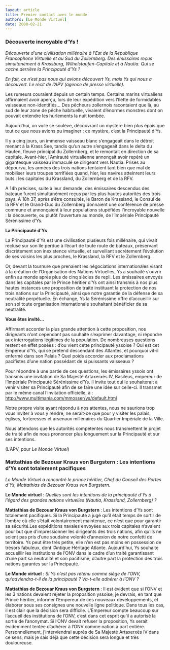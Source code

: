 ```yaml
---
layout: article
title: Premier contact avec le monde
authors: [Le Monde Virtuel]
date: 2000-02-21
---
```


### Découverte incroyable d’Ys !

_Découverte d’une civilisation millénaire à l’Est de la République Francophone Virtuelle et au Sud du Zollernberg. Des émissaires reçus simultanément à Krassburg, Wilhelstaufen-Capitale et à Nautia. Qui se cache derrière la Principauté d’Ys ?_

_En fait, ce n’est pas nous qui avions découvert Ys, mais Ys qui nous a découvert. Le récit de l’APV (agence de presse virtuelle)._

Les rumeurs couraient depuis un certain temps. Certains marins virtualiens affirmaient avoir aperçu, lors de leur expédition vers l’Ilette de formidables vaisseaux non-identifiés... Des pêcheurs zollernois racontaient que là, au sud de leur zone de pêche habituelle, vivaient d’énormes monstres dont on pouvait entendre les hurlements la nuit tombée.

Aujourd’hui, un voile se soulève, découvrant un mystère bien plus épais que tout ce que nous avions pu imaginer : ce mystère, c’est la Principauté d’Ys.

Il y a cinq jours, un immense vaisseau blanc s’engageait dans le détroit menant à la Krass See, tandis qu’un autre s’engageait dans le delta du Haufen, fleuve principal du Zollernberg, et le remontait en direction de sa capitale. Avant-hier, l’Amirauté virtualienne annonçait avoir repéré un gigantesque vaisseau immaculé se dirigeant vers Nautia. Prises au dépourvu, les armées des trois nations tentaient tant bien que mal de mobiliser leurs troupes terrifiées quand, hier, les navires atteinrent leurs buts : les capitales du Krassland, du Zollernberg et de la RFV.

A 14h précises, suite à leur demande, des émissaires descendus des bateaux furent simultanément reçus par les plus hautes autorités des trois pays. A 18h 37, après s’être consultés, le Baron de Krassland, le Consul de la RFV et le Grand-Duc du Zollernberg donnaient une conférence de presse commune et annonçaient à leur populations stupéfiées l’incroyable nouvelle : la découverte, ou plutôt l’ouverture au monde, de l’Impériale Principauté Sérénissime d’Ys.

**La Principauté d’Ys**

La Principauté d’Ys est une civilisation plusieurs fois millénaire, qui vivait recluse sur son île perdue à l’écart de toute route de bateaux, préservant discrètement son inexistence virtuelle, et surveillant secrètement l’évolution de ses voisins les plus proches, le Krassland, la RFV et le Zollernberg.

Or, devant la tournure que prenaient les négociations internationales visant à la création de l’Organisation des Nations Virtuelles, Ys a souhaité s’ouvrir enfin au monde après plus de cinq siècles de repli. Les émissaires envoyés dans les capitales par le Prince héritier d’Ys ont ainsi transmis à nos plus hautes instances une proposition de traité instituant la protection de nos trois nations sur la Principauté, ainsi que notre garantie de la défense de sa neutralité perpétuelle. En échange, Ys la Sérénissime offre d’accueillir sur son sol toute organisation internationale souhaitant bénéficier de sa neutralité.

**Vous êtes invité...**

Affirmant accorder la plus grande attention à cette proposition, nos dirigeants n’ont cependant pas souhaité s’exprimer davantage, ni répondre aux interrogations légitimes de la population. De nombreuses questions restent en effet posées : d’ou vient cette principauté yssoise ? Qui est cet Empereur d’Ys, qui se prétend descendant des Atlantes, et pourquoi vit-il enfermé dans son Palais ? Quel poids accorder aux proclamations pacifistes d’une nation possédant de si puissants vaisseaux ?

Pour répondre à une partie de ces questions, les émissaires yssois ont transmis une invitation de Sa Majesté Artaxerxès IV, Basileus, empereur de l’Impériale Principauté Sérénissime d’Ys. Il invite tout qui le souhaiterait à venir visiter sa Principauté afin de se faire une idée sur celle-ci. Il transmet par le même canal l’invitation officielle, à : http://www.multimania.com/mmosser/ys/default.html

Notre propre visite ayant répondu à nos attentes, nous ne saurions trop vous inviter à vous y rendre, ne serait-ce que pour y visiter les palais, églises, forteresses et arsenaux millénaires du Quartier Impériale de la Ville.

Nous attendons que les autorités compétentes nous transmettent le projet de traité afin de nous prononcer plus longuement sur la Principauté et sur ses intentions.

(L’APV, pour _Le Monde Virtuel_)

### Mattathias de Bezouar Kraus von Burgstern : Les intentions d’Ys sont totalement pacifiques

_Le Monde Virtuel a rencontré le prince héritier, Chef du Conseil des Portes d’Ys, Mattathias de Bezouar Kraus von Burgstern._

**Le Monde virtuel** : _Quelles sont les intentions de la principauté d’Ys à l’égard des grandes nations virtuelles (Nautia, Krassland, Zollernberg) ?_

**Mattathias de Bezouar Kraus von Burgstern** : Les intentions d’Ys sont totalement pacifiques. Si la Principauté a jugé qu’il était temps de sortir de l’ombre où elle s’était volontairement maintenue, ce n’est que pour garantir sa sécurité.Les expéditions navales envoyées aux trois capitales n’avaient pour but que d’impressionner les dirigeants des trois nations, afin qu’ils ne soient pas pris d’une soudaine volonté d’annexion de notre confetti de territoire. Ys peut être très petite, elle n’en est pas moins en possession de trésors fabuleux, dont l’Antique Héritage Atlante. Aujourd’hui, Ys souhaite accueillir les institutions de l’ONV dans le cadre d’un traité garantissant d’une part sa neutralité et son pacifisme, d’autre part la protection des trois nations garantes sur la Principauté.

**Le Monde virtuel** : _Si Ys n’est pas retenu comme siège de l’ONV, qu’adviendra-t-il de la principauté ? Va-t-elle adhérer à l’ONV ?_

**Mattathias de Bezouar Kraus von Burgstern** : Il est évident que si l’ONV et les 3 nations devaient rejeter la proposition yssoise, je devrais, en tant que Prince héritier, informer l’Empereur de ces nouveaux développements, et élaborer sous ses consignes une nouvelle ligne politique. Dans tous les cas, il est clair que la décision sera difficile. L’Empereur compte beaucoup sur l’accueil des institutions de l’ONV, c’est dans cet esprit qu’il a autorisé la sortie de l’anonymat. Si l’ONV devait refuser la proposition, Ys serait évidemment tentée d’adhérer à l’ONV comme nation à part entière. Personnellement, j’interviendrai auprès de Sa Majesté Artaxerxès IV dans ce sens, mais je sais déjà que cette décision sera longue et très douloureuse.
